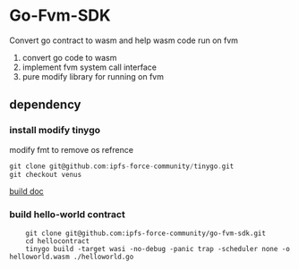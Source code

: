 # Go-Fvm-SDK

Convert go contract to wasm and help wasm code run on fvm

1. convert go code to wasm
2. implement fvm system call interface
3. pure modify library for running on fvm

## dependency

### install modify tinygo

modify fmt to remove os refrence

```go
git clone git@github.com:ipfs-force-community/tinygo.git
git checkout venus
```

[build doc](https://tinygo.org/docs/guides/build/)


### build hello-world contract

```
    git clone git@github.com:ipfs-force-community/go-fvm-sdk.git
    cd hellocontract
    tinygo build -target wasi -no-debug -panic trap -scheduler none -o helloworld.wasm ./helloworld.go
```